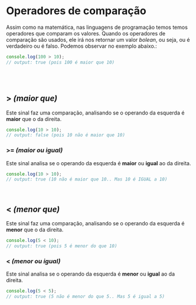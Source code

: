# Operadores de comparação
Assim como na matemática, nas linguagens de programação temos temos operadores que comparam os valores. Quando os operadores de comparação são usados, ele irá nos retornar um valor _bolean_, ou seja, ou é verdadeiro ou é falso. Podemos observar no exemplo abaixo.:
```js
console.log(100 > 10); 
// output: true (pois 100 é maior que 10)
```

</br>
</br>

## > _(maior que)_
Este sinal faz uma comparação, analisando se o operando da esquerda é __maior__ que o da direita.
```js
console.log(10 > 10);
// output: false (pois 10 não é maior que 10)
```

### >= _(maior ou igual)_
Este sinal analisa se o operando da esquerda é __maior__ ou __igual__ ao da direita.
```js
console.log(10 > 10);
// output: true (10 não é maior que 10.. Mas 10 é IGUAL a 10)
```


</br>

## < _(menor que)_
Este sinal faz uma comparação, analisando se o operando da esquerda é __menor__ que o da direita.
```js
console.log(5 < 10);
// output: true (pois 5 é menor do que 10)
```

### < _(menor ou igual)_
Este sinal analisa se o operando da esquerda é __menor__ ou __igual__ ao da direita. 
```js
console.log(5 < 5);
// output: true (5 não é menor do que 5.. Mas 5 é igual a 5)
```

</br>



